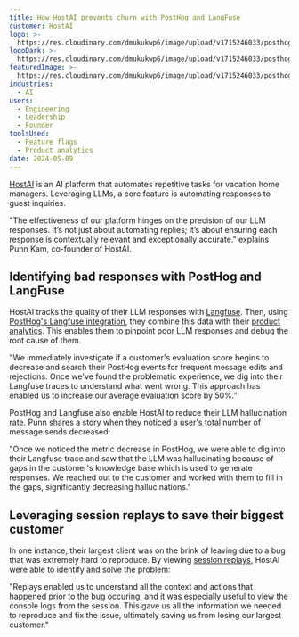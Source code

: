 ```yaml
---
title: How HostAI prevents churn with PostHog and LangFuse
customer: HostAI
logo: >-
  https://res.cloudinary.com/dmukukwp6/image/upload/v1715246033/posthog.com/contents/host-ai-logo.jpg
logoDark: >-
  https://res.cloudinary.com/dmukukwp6/image/upload/v1715246033/posthog.com/contents/host-ai-logo.jpg
featuredImage: >-
  https://res.cloudinary.com/dmukukwp6/image/upload/v1715246033/posthog.com/contents/hostai-screenshot.png
industries:
  - AI
users:
  - Engineering
  - Leadership
  - Founder
toolsUsed:
  - Feature flags
  - Product analytics
date: 2024-05-09
---
```


[HostAI](https://hostai.app/) is an AI platform that automates repetitive tasks for vacation home managers. Leveraging LLMs, a core feature is automating responses to guest inquiries.

"The effectiveness of our platform hinges on the precision of our LLM responses. It’s not just about automating replies; it’s about ensuring each response is contextually relevant and exceptionally accurate." explains Punn Kam, co-founder of HostAI.

## Identifying bad responses with PostHog and LangFuse

HostAI tracks the quality of their LLM responses with [Langfuse](https://langfuse.com/). Then, using [PostHog's Langfuse integration](/docs/product-analytics/llms#langfuse), they combine this data with their [product analytics](/product-analytics). This enables them to pinpoint poor LLM responses and debug the root cause of them.

"We immediately investigate if a customer's evaluation score begins to decrease and search their PostHog events for frequent message edits and rejections. Once we've found the problematic experience, we dig into their Langfuse traces to understand what went wrong. This approach has enabled us to increase our average evaluation score by 50%."

<BorderWrapper>
<Quote
    imageSource="/images/customers/punn-kam.jpeg"
    size="md"
    name="Punn Kam"
    title="Co-founder, HostAI"
    quote={`PostHog and Langfuse enable us to identify early signs of dissatifaction with our app. So far, we've been able to reach out to 10 customers and prevent them from churning because of this.”`}
/>
</BorderWrapper>

PostHog and Langfuse also enable HostAI to reduce their LLM hallucination rate. Punn shares a story when they noticed a user's total number of message sends decreased:

"Once we noticed the metric decrease in PostHog, we were able to dig into their Langfuse trace and saw that the LLM was hallucinating because of gaps in the customer's knowledge base which is used to generate responses. We reached out to the customer and worked with them to fill in the gaps, significantly decreasing hallucinations."

## Leveraging session replays to save their biggest customer

In one instance, their largest client was on the brink of leaving due to a bug that was extremely hard to reproduce. By viewing [session replays](/session-replay), HostAI were able to identify and solve the problem:

"Replays enabled us to understand all the context and actions that happened prior to the bug occuring, and it was especially useful to view the console logs from the session. This gave us all the information we needed to reproduce and fix the issue, ultimately saving us from losing our largest customer."